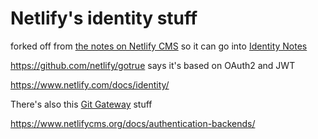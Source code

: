 # Netlify's identity stuff

forked off from [the notes on Netlify CMS](b39d2df0-1da1-473e-99c3-e2e8b2beeb45.md) so it can go into [Identity Notes](64a52921-8c92-40bb-a0e5-16414cc96d18.md)

https://github.com/netlify/gotrue says it's based on OAuth2 and JWT

https://www.netlify.com/docs/identity/

There's also this [Git Gateway](https://www.netlify.com/docs/git-gateway/) stuff

https://www.netlifycms.org/docs/authentication-backends/
